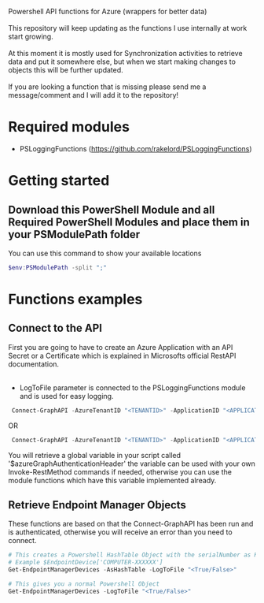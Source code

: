 Powershell API functions for Azure (wrappers for better data)
<br><br>
This repository will keep updating as the functions I use internally at work start growing.<br>
<br>
At this moment it is mostly used for Synchronization activities to retrieve data and put it somewhere else, but when we start making changes to objects this will be further updated.
<br><br>
If you are looking a function that is missing please send me a message/comment and I will add it to the repository!

# Required modules
* PSLoggingFunctions (https://github.com/rakelord/PSLoggingFunctions)

# Getting started
## Download this PowerShell Module and all Required PowerShell Modules and place them in your PSModulePath folder<br>
You can use this command to show your available locations
```powershell 
$env:PSModulePath -split ";"
``` 

# Functions examples
## Connect to the API
First you are going to have to create an Azure Application with an API Secret or a Certificate which is explained in Microsofts official RestAPI documentation.
<br><br>
- LogToFile parameter is connected to the PSLoggingFunctions module and is used for easy logging.

```powershell
 Connect-GraphAPI -AzureTenantID "<TENANTID>" -ApplicationID "<APPLICATIONID>" -APISecret "<APISECRET>" -LogToFile "<True/False>"
```
OR
```powershell
 Connect-GraphAPI -AzureTenantID "<TENANTID>" -ApplicationID "<APPLICATIONID>" -Cert "<CERT VARIABLE X509>" -LogToFile "<True/False>"
```
You will retrieve a global variable in your script called '$azureGraphAuthenticationHeader' the variable can be used with your own Invoke-RestMethod commands if needed, otherwise you can use the module functions which have this variable implemented already.

## Retrieve Endpoint Manager Objects
These functions are based on that the Connect-GraphAPI has been run and is authenticated, otherwise you will receive an error than you need to connect.
```powershell
# This creates a Powershell HashTable Object with the serialNumber as Key.
# Example $EndpointDevice['COMPUTER-XXXXXX']
Get-EndpointManagerDevices -AsHashTable -LogToFile "<True/False>"

# This gives you a normal Powershell Object
Get-EndpointManagerDevices -LogToFile "<True/False>"
```